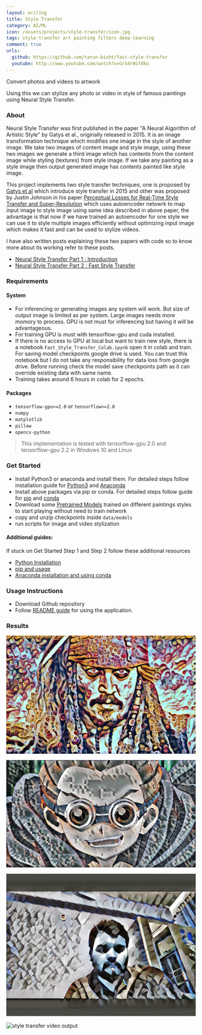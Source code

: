 ```yaml
---
layout: writing
title: Style Transfer
category: AI/ML
icon: /assets/projects/style-transfer/icon.jpg
tags: style-transfer art painting filters deep-learning
comment: true
urls:
  github: https://github.com/tarun-bisht/fast-style-transfer
  youtube: http://www.youtube.com/watch?v=GrS4rWifdko
---
```


Convert photos and videos to artwork

Using this we can stylize any photo or video in style of famous paintings using Neural Style Transfer.

### About

Neural Style Transfer was first published in the paper "A Neural Algorithm of Artistic Style" by Gatys et al., originally released in 2015. It is an image transformation technique which modifies one image in the style of another image. We take two images of content image and style image, using these two images we generate a third image which has contents from the content image while styling (textures) from style image. If we take any painting as a style image then output generated image has contents painted like style image.

This project implements two style transfer techniques, one is proposed by [Gatys et al](https://arxiv.org/abs/1508.06576) which introduce style transfer in 2015 and other was proposed by Justin Johnson in his paper [Perceptual Losses for Real-Time Style Transfer and Super-Resolution](https://arxiv.org/abs/1603.08155) which uses autoencoder netowrk to map input image to style image using same idea described in above paper, the advantage is that now if we have trained an autoencoder for one style we can use it to style multiple images efficiently without optimizing input image which makes it fast and can be used to stylize videos.

I have also written posts explaining these two papers with code so to know more about its working refer to these posts.

- [Neural Style Transfer Part 1 : Introduction](https://www.tarunbisht.com/deep%20learning/2020/12/28/neural-style-transfer-part-1-introduction/)
- [Neural Style Transfer Part 2 : Fast Style Transfer](https://www.tarunbisht.com/deep%20learning/2020/12/29/neural-style-transfer-part-2-fast-style-transfer/)

### Requirements

#### System

- For inferencing or generating images any system will work. But size of output image is limited as per system. Large images needs more momory to process. GPU is not must for inferencing but having it will be advantageous.
- For training GPU is must with tensorflow-gpu and cuda installed.
- If there is no access to GPU at local but want to train new style, there is a notebook `Fast_Style_Transfer_Colab.ipynb` open it in colab and train. For saving model checkpoints google drive is used. You can trust this notebook but I do not take any responsibility for data loss from google drive. Before running check the model save checkpoints path as it can override existing data with same name.
- Training takes around 6 hours in colab for 2 epochs.

#### Packages

- `tensorflow-gpu>=2.0` or `tensorflow>=2.0`
- `numpy`
- `matplotlib`
- `pillow`
- `opencv-python`

> This implementation is tested with tensorflow-gpu 2.0 and tensorflow-gpu 2.2 in Windows 10 and Linux

### Get Started

- Install Python3 or anaconda and install them. For detailed steps follow installation guide for [Python3](https://realpython.com/installing-python/) and [Anaconda](https://docs.anaconda.com/anaconda/install/)
- Install above packages via pip or conda. For detailed steps follow guide for [pip](https://docs.python.org/3/installing/index.html) and [conda](https://docs.anaconda.com/anaconda/user-guide/tasks/install-packages/)
- Download some [Pretrained Models](https://www.dropbox.com/sh/dkmy123bxk7f1s0/AAA-opMlprMhssPJCR1I1k4Qa?dl=0) trained on different paintings styles to start playing without need to train network
- copy and unzip checkpoints inside `data/models`
- run scripts for image and video stylization

#### Additional guides:

If stuck on Get Started Step 1 and Step 2 follow these additional resources

- [Python Installation](https://www.youtube.com/watch?v=YYXdXT2l-Gg&list)
- [pip and usage](https://www.youtube.com/watch?v=U2ZN104hIcc)
- [Anaconda installation and using conda](https://www.youtube.com/watch?v=YJC6ldI3hWk)

### Usage Instructions

- Download Github repository
- Follow [README guide](https://github.com/tarun-bisht/fast-style-transfer#how-to-use) for using the application.

### Results

![style transfer jack sparrow](https://github.com/tarun-bisht/fast-style-transfer/raw/master/output/js_candy.jpg)

![style transfer kido inazuma eleven](https://github.com/tarun-bisht/fast-style-transfer/raw/master/output/kido.jpg)

![style transfer webcam](https://github.com/tarun-bisht/fast-style-transfer/raw/master/output/webcam.gif)

![style transfer video output](https://github.com/tarun-bisht/fast-style-transfer/raw/master/output/video.gif)
